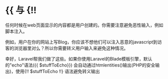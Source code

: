 # {{ 与 {!!

任何时候在web页面显示的内容都是用户创建的。你需要注意避免恶性输入，例如脚本注入。

例如，用户在你的网站上写Blog，你应该不想他们可以注入恶意的javascript到访客的浏览器里对么？所以你需要转义用户输入来避免这种情况。

幸好，Laravel帮我们做了这些。如果你使用Laravel的Blade模板引擎，默认的"echo"语法\({{ $stuffToEcho}}\) 会自动通过htmlentities\(\)输出\(PHP的安全输出\)，使用{!! $stuffToEcho !!} 语法避免转义输出

